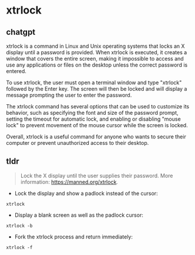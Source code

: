 # xtrlock 
## chatgpt 
xtrlock is a command in Linux and Unix operating systems that locks an X display until a password is provided. When xtrlock is executed, it creates a window that covers the entire screen, making it impossible to access and use any applications or files on the desktop unless the correct password is entered.

To use xtrlock, the user must open a terminal window and type "xtrlock" followed by the Enter key. The screen will then be locked and will display a message prompting the user to enter the password.

The xtrlock command has several options that can be used to customize its behavior, such as specifying the font and size of the password prompt, setting the timeout for automatic lock, and enabling or disabling "mouse lock" to prevent movement of the mouse cursor while the screen is locked. 

Overall, xtrlock is a useful command for anyone who wants to secure their computer or prevent unauthorized access to their desktop. 

## tldr 
 
> Lock the X display until the user supplies their password.
> More information: <https://manned.org/xtrlock>.

- Lock the display and show a padlock instead of the cursor:

`xtrlock`

- Display a blank screen as well as the padlock cursor:

`xtrlock -b`

- Fork the xtrlock process and return immediately:

`xtrlock -f`
